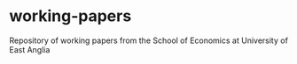 # working-papers
Repository of working papers from the School of Economics at University of East Anglia
